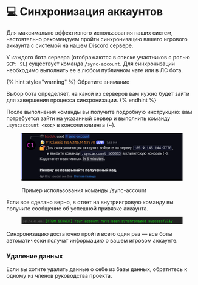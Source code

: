 # 💻 Синхронизация аккаунтов

Для максимально эффективного использования наших систем, настоятельно рекомендуем пройти синхронизацию вашего игрового аккаунта с системой на нашем Discord сервере.

У каждого бота сервера (отображаются в списке участников с ролью `SCP: SL`) существует команда `/sync-account`. Для синхронизации необходимо выполнить ее в любом публичном чате или в ЛС бота.&#x20;

{% hint style="warning" %}
Обратите внимание

Выбор бота определяет, на какой из серверов вам нужно будет зайти для завершения процесса синхронизации.&#x20;
{% endhint %}

После выполнения команды вы получите подробную инструкцию: вам потребуется зайти на указанный сервер и выполнить команду `.syncaccount <код>` в консоли клиента (\~).

<figure><img src="../../.gitbook/assets/image (4).png" alt=""><figcaption><p>Пример использования команды /sync-account</p></figcaption></figure>

Если все сделано верно, в ответ на внутриигровую команду вы получите сообщение об успешной привязке аккаунта.

<figure><img src="../../.gitbook/assets/image (8).png" alt=""><figcaption></figcaption></figure>

Синхронизацию достаточно пройти всего один раз — все боты автоматически получат информацию о вашем игровом аккаунте.

### Удаление данных

Если вы хотите удалить данные о себе из базы данных, обратитесь к одному из членов руководства проекта.

